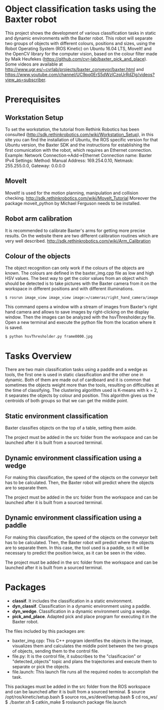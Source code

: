 # Object classification tasks using the Baxter robot
 This project shows the development of various classification tasks in static and dynamic environments with the Baxter robot. This robot will separate two groups of objects with different colours, positions and sizes, using the Robot Operating System (ROS Kinetic) on Ubuntu 16.04 LTS, MoveIt! and the OpenCV library for the computer vision, based on the colour filter made by Maik Heufekes (https://github.com/cvr-lab/baxter_pick_and_place). Some videos are available at http://www.ugr.es/~cvrlab/projects/baxter_conveyor/baxter.html and https://www.youtube.com/channel/UC9pq0ErS5dWzlCzpUrRdZlg/videos?view_as=subscriber.
 
# Prerequisites

   ## Workstation Setup

To set the workstation, the tutorial from Rethink Robotics has been consulted (http://sdk.rethinkrobotics.com/wiki/Workstation_Setup), in this site you can find the installation of Ubuntu, the ROS specific version for that Ubuntu version, the Baxter SDK and the instructions for establishing the first comunication with the robot, which requires an Ethernet connection.
    Example: Network Connection->Add->Ethernet
    Connection name: Baxter
    IPv4 Settings: Method: Manual
    Address: 169.254.0.10, Netmask: 255.255.0.0, Gateway: 0.0.0.0
   
   ## MoveIt

   MoveIt! is used for the motion planning, manipulation and collision checking.
    http://sdk.rethinkrobotics.com/wiki/MoveIt_Tutorial
    Moreover the package moveit_python by Michael Ferguson needs to be installed.
   
   ## Robot arm calibration

   It is recommended to calibrate Baxter's arms for getting more precise results. On the website there are two different calibration routines which are very well described.
    http://sdk.rethinkrobotics.com/wiki/Arm_Calibration
   
   ## Colour of the objects

   The object recognition can only work if the colours of the objects are known. The colours are defined in the baxter_img.cpp file as low and high HSV values. The best way to get the color values from an object which should be detected is to take pictures with the Baxter camera from it on the workspace in different positions and with different illuminations. 

    $ rosrun image_view image_view image:=/cameras/right_hand_camera/image

   This command opens a window with a stream of images from Baxter's right hand camera and allows to save images by right-clicking on the display window.
    Then the images can be analyzed with the hsvThresholder.py file. Open a new terminal and execute the python file from the location where it is saved.

    $ python hsvThresholder.py frame0000.jpg

# Tasks Overview

There are two main classification tasks using a paddle and a wedge as tools, the first one is used in static classification and the other one in dynamic. Both of them are made out of cardboard and it is common that sometimes the objects weight more than the tools, resulting on difficulties at the time of classifying. The clustering algorithm used is K-means with k = 2, it separates the objects by colour and position. This algorithm gives us the centroids of both groups so that we can get the middle point.


## Static environment classification

Baxter classifies objects on the top of a table, setting them aside.

The project must be added in the src folder from the workspace and can be launched after it is built from a sourced terminal.

## Dynamic environment classification using a wedge

For making this classification, the speed of the objects on the conveyor belt has to be calculated. Then, the Baxter robot will predict where the objects are to separate them.

The project must be added in the src folder from the workspace and can be launched after it is built from a sourced terminal.

## Dynamic environment classification using a paddle

For making this classification, the speed of the objects on the conveyor belt has to be calculated. Then, the Baxter robot will predict where the objects are to separate them. In this case, the tool used is a paddle, so it will be necessary to predict the position twice, as it can be seen in the video.

The project must be added in the src folder from the workspace and can be launched after it is built from a sourced terminal.


# Packages

* **classif**. It includes the classification in a static environment.
* **dyn_classif**. Classification in a dynamic environment using a paddle.
* **dyn_wedge**. Classification in a dynamic environment using a wedge.
* **pick_and_place**. Adapted pick and place program for executing it in the Baxter robot.

The files included by this packages are:
* baxter_img.cpp: This C++ program identifies the objects in the image, visualizes them and calculates the middle point between the two groups of objects, sending them to the control file.
* file.py: It is the control file, it subscribes to the "clasificacion" or "detected_objects" topic and plans the trajectories and execute them to separate or pick the objects.
* file.launch: This launch file runs all the required nodes to accomplish the task.

This packages must be added in the src folder from the ROS workspace and can be launched after it is built from a sourced terminal.
$ source /opt/ros/kinetic/setup.bash
$ source ros_ws/devel/setup.bash
$ cd ros_ws/
$ ./baxter.sh
$ catkin_make
$ roslaunch package file.launch

